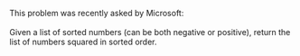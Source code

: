 This problem was recently asked by Microsoft:
<br><br>
Given a list of sorted numbers (can be both negative or positive), return the list of numbers squared in sorted order.
